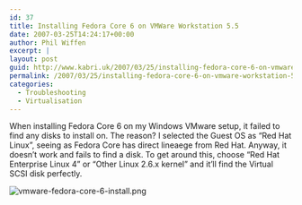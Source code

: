 ```yaml
---
id: 37
title: Installing Fedora Core 6 on VMWare Workstation 5.5
date: 2007-03-25T14:24:17+00:00
author: Phil Wiffen
excerpt: |
layout: post
guid: http://www.kabri.uk/2007/03/25/installing-fedora-core-6-on-vmware-workstation-55/
permalink: /2007/03/25/installing-fedora-core-6-on-vmware-workstation-55/
categories:
  - Troubleshooting
  - Virtualisation
---
```

When installing Fedora Core 6 on my Windows VMware setup, it failed to find any disks to install on. The reason? I selected the Guest OS as &#8220;Red Hat Linux&#8221;, seeing as Fedora Core has direct lineaege from Red Hat. Anyway, it doesn&#8217;t work and fails to find a disk. To get around this, choose &#8220;Red Hat Enterprise Linux 4&#8221; or &#8220;Other Linux 2.6.x kernel&#8221; and it&#8217;ll find the Virtual SCSI disk perfectly.

<!--more-->

![vmware-fedora-core-6-install.png](http://www.kabri.uk/wp-content/uploads/2007/03/vmware-fedora-core-6-install.png)